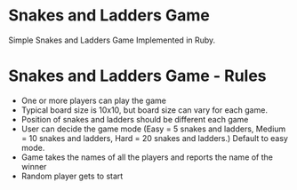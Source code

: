 Snakes and Ladders Game
=======================

Simple Snakes and Ladders Game Implemented in Ruby. 

Snakes and Ladders Game - Rules
===============================
* One or more players can play the game
* Typical board size is 10x10, but board size can vary for each game.
* Position of snakes and ladders should be different each game
* User can decide the game mode (Easy = 5 snakes and ladders, Medium = 10 snakes and ladders, Hard = 20 snakes and ladders.) Default to easy mode.
* Game takes the names of all the players and reports the name of the winner 
* Random player gets to start